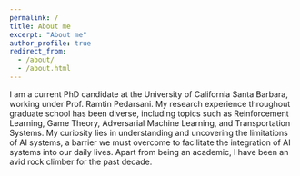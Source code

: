 ```yaml
---
permalink: /
title: About me
excerpt: "About me"
author_profile: true
redirect_from: 
  - /about/
  - /about.html
---
```


I am a current PhD candidate at the University of California Santa Barbara, working under Prof. Ramtin Pedarsani. My research experience throughout graduate school has been diverse, including topics such as Reinforcement Learning, Game Theory, Adversarial Machine Learning, and Transportation Systems. My curiosity lies in understanding and uncovering the limitations of AI systems, a barrier we must overcome to facilitate the integration of AI systems into our daily lives. Apart from being an academic, I have been an avid rock climber for the past decade.
